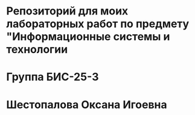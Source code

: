 # Репозиторий для моих лабораторных работ по предмету "Информационные системы и технологии
# Группа БИС-25-3
# Шестопалова Оксана Игоевна